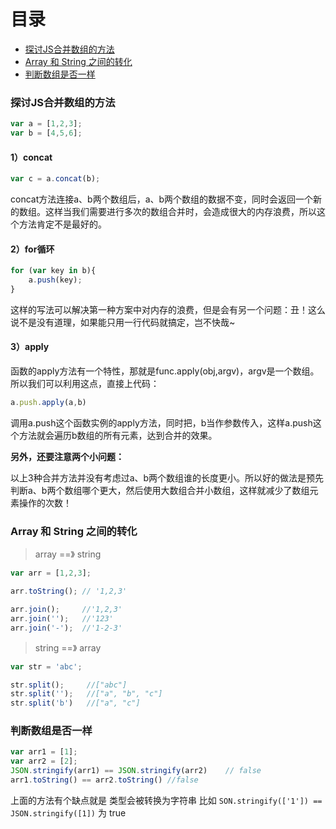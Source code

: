 # 目录

* [探讨JS合并数组的方法](#探讨JS合并数组的方法)
* [Array 和 String 之间的转化](#array-和-string-之间的转化)
* [判断数组是否一样](#判断数组是否一样)

### 探讨JS合并数组的方法

```js
var a = [1,2,3];
var b = [4,5,6];
```

#### 1）concat

```js
var c = a.concat(b);
```

concat方法连接a、b两个数组后，a、b两个数组的数据不变，同时会返回一个新的数组。这样当我们需要进行多次的数组合并时，会造成很大的内存浪费，所以这个方法肯定不是最好的。

#### 2）for循环

```js
for (var key in b){
    a.push(key);
}
```

这样的写法可以解决第一种方案中对内存的浪费，但是会有另一个问题：丑！这么说不是没有道理，如果能只用一行代码就搞定，岂不快哉~

#### 3）apply

函数的apply方法有一个特性，那就是func.apply\(obj,argv\)，argv是一个数组。所以我们可以利用这点，直接上代码：

```js
a.push.apply(a,b)
```

调用a.push这个函数实例的apply方法，同时把，b当作参数传入，这样a.push这个方法就会遍历b数组的所有元素，达到合并的效果。

**另外，还要注意两个小问题：**

以上3种合并方法并没有考虑过a、b两个数组谁的长度更小。所以好的做法是预先判断a、b两个数组哪个更大，然后使用大数组合并小数组，这样就减少了数组元素操作的次数！

### Array 和 String 之间的转化

> array ==》 string

```js
var arr = [1,2,3];

arr.toString(); // '1,2,3'

arr.join();     //'1,2,3'
arr.join('');   //'123'
arr.join('-');  //'1-2-3'
```

> string ==》 array

```js
var str = 'abc';

str.split();     //["abc"]
str.split('');   //["a", "b", "c"]
str.split('b')   //["a", "c"]
```

### 判断数组是否一样

```js
var arr1 = [1];
var arr2 = [2];
JSON.stringify(arr1) == JSON.stringify(arr2)    // false
arr1.toString() == arr2.toString() //false
```

上面的方法有个缺点就是 类型会被转换为字符串 比如 `SON.stringify(['1']) == JSON.stringify([1])` 为 true

